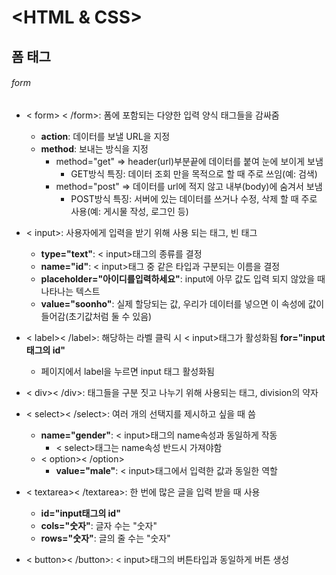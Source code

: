 # <HTML & CSS>

## 폼 태그

###### form
* < form> < /form>: 폼에 포함되는 다양한 입력 양식 태그들을 감싸줌
	* __action__: 데이터를 보낼 URL을 지정
	* __method__: 보내는 방식을 지정
		* method="get"  => header(url)부분끝에 데이터를 붙여 눈에 보이게 보냄
			* GET방식 특징: 데이터 조회 만을 목적으로 할 때 주로 쓰임(예: 검색)
		* method="post"  => 데이터를 url에 적지 않고 내부(body)에 숨겨서 보냄
			* POST방식 특징:  서버에 있는 데이터를 쓰거나 수정, 삭제 할 때 주로 사용(예: 게시물 작성, 로그인 등)


* < input>: 사용자에게 입력을 받기 위해 사용 되는 태그, 빈 태그
	* __type="text"__: < input>태그의 종류를 결정
	* __name="id"__: < input>태그 중 같은 타입과 구분되는 이름을 결정
	* __placeholder="아이디를입력하세요"__: input에 아무 값도 입력 되지 않았을 때 나타나는 텍스트
	* __value="soonho"__: 실제 할당되는 값, 우리가 데이터를 넣으면 이 속성에 값이 들어감(초기값처럼 둘 수 있음)
* < label>< /label>: 해당하는 라벨 클릭 시 < input>태그가 활성화됨
	__for="input태그의 id"__
	* 페이지에서 label을 누르면 input 태그 활성화됨
* < div>< /div>: 태그들을 구분 짓고 나누기 위해 사용되는 태그, division의 약자


* < select>< /select>: 여러 개의 선택지를 제시하고 싶을 때 씀
	* __name="gender"__: < input>태그의 name속성과 동일하게 작동
		* < select>태그는 name속성 반드시 가져야함
	* < option>< /option>
		* __value="male"__: < input>태그에서 입력한 값과 동일한 역할

* < textarea>< /textarea>: 한 번에 많은 글을 입력 받을 때 사용
	* __id="input태그의 id"__
	* __cols="숫자"__: 글자 수는 "숫자"
	* __rows="숫자"__: 글의 줄 수는 "숫자"

* < button>< /button>: < input>태그의 버튼타입과 동일하게 버튼 생성

